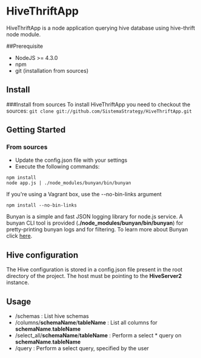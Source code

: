 # HiveThriftApp
HiveThriftApp is a node application querying hive database using hive-thrift node module.

##Prerequisite
* NodeJS >= 4.3.0
* npm 
* git (installation from sources)

## Install 
###Install from sources
To install HiveThriftApp you need to checkout the sources: `git clone git://github.com/SistemaStrategy/HiveThriftApp.git`

## Getting Started
### From sources
* Update the config.json file with your settings
* Execute the following commands:
```
npm install 
node app.js | ./node_modules/bunyan/bin/bunyan
```
If you're using a Vagrant box, use the --no-bin-links argument
```
npm install --no-bin-links
```
Bunyan is a simple and fast JSON logging library for node.js service. A bunyan CLI tool is provided (**./node_modules/bunyan/bin/bunyan**) for pretty-printing bunyan logs and for filtering.
To learn more about Bunyan click [here](https://github.com/trentm/node-bunyan).

## Hive configuration
The Hive configuration is stored in a config.json file present in the root directory of the project. The host must be pointing to the **HiveServer2** instance.

## Usage
* /schemas : List hive schemas
* /columns/**schemaName**/**tableName** : List all columns for **schemaName**.**tableName**
* /select_all/**schemaName**/**tableName** : Perform a select * query on **schemaName**.**tableName**
* /query : Perform a select query, specified by the user
